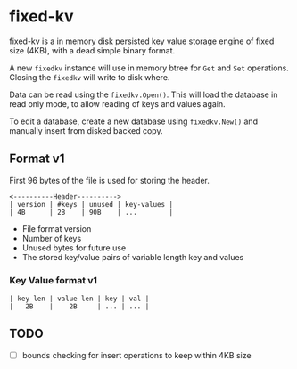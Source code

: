 # fixed-kv

fixed-kv is a in memory disk persisted key value storage engine of fixed size (4KB), with a dead simple binary format.

A new `fixedkv` instance will use in memory btree for `Get` and `Set` operations. Closing the `fixedkv` will write to disk where.

Data can be read using the `fixedkv.Open()`. This will load the database in read only mode, to allow reading of keys and values again.

To edit a database, create a new database using `fixedkv.New()` and manually insert from disked backed copy.

## Format v1

First 96 bytes of the file is used for storing the header.

```text
<----------Header---------->
| version | #keys | unused | key-values |
| 4B      | 2B    | 90B    | ...        |
```

- File format version
- Number of keys
- Unused bytes for future use
- The stored key/value pairs of variable length key and values

### Key Value format v1

```text
| key len | value len | key | val |
|   2B    |    2B     | ... | ... |
```

## TODO

- [ ] bounds checking for insert operations to keep within 4KB size
